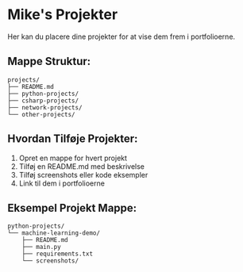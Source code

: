 # Mike's Projekter

Her kan du placere dine projekter for at vise dem frem i portfolioerne.

## Mappe Struktur:
```
projects/
├── README.md
├── python-projects/
├── csharp-projects/
├── network-projects/
└── other-projects/
```

## Hvordan Tilføje Projekter:
1. Opret en mappe for hvert projekt
2. Tilføj en README.md med beskrivelse
3. Tilføj screenshots eller kode eksempler
4. Link til dem i portfolioerne

## Eksempel Projekt Mappe:
```
python-projects/
└── machine-learning-demo/
    ├── README.md
    ├── main.py
    ├── requirements.txt
    └── screenshots/
```
